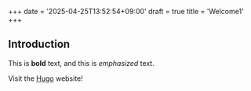 +++
date = '2025-04-25T13:52:54+09:00'
draft = true
title = 'Welcome1'
+++
## Introduction

This is **bold** text, and this is *emphasized* text.

Visit the [Hugo](https://gohugo.io) website!